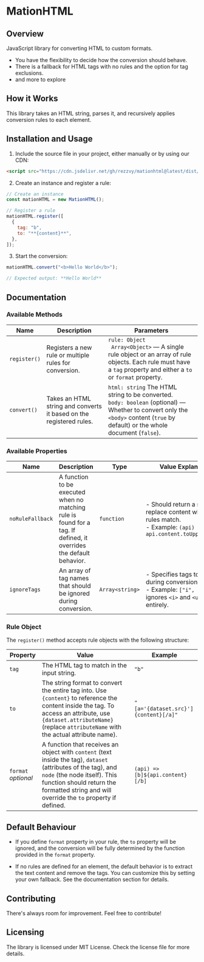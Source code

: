 # MationHTML

## Overview

JavaScript library for converting HTML to custom formats.

- You have the flexibility to decide how the conversion should behave.
- There is a fallback for HTML tags with no rules and the option for tag exclusions.
- and more to explore

## How it Works

This library takes an HTML string, parses it, and recursively applies conversion rules to each element.

## Installation and Usage

1. Include the source file in your project, either manually or by using our CDN:

```html
<script src="https://cdn.jsdelivr.net/gh/rezzvy/mationhtml@latest/dist/mationhtml.min.js"></script>
```

2. Create an instance and register a rule:

```javascript
// Create an instance
const mationHTML = new MationHTML();

// Register a rule
mationHTML.register([
  {
    tag: "b",
    to: "**{content}**",
  },
]);
```

3. Start the conversion:

```javascript
mationHTML.convert("<b>Hello World</b>");

// Expected output: **Hello World**
```

## Documentation

### Available Methods

| Name         | Description                                                         | Parameters                                                                                                                                                                          |
| ------------ | ------------------------------------------------------------------- | ----------------------------------------------------------------------------------------------------------------------------------------------------------------------------------- |
| `register()` | Registers a new rule or multiple rules for conversion.              | `rule: Object `<br>` Array<Object>` — A single rule object or an array of rule objects. Each rule must have a `tag` property and either a `to` or `format` property.                |
| `convert()`  | Takes an HTML string and converts it based on the registered rules. | `html: string` The HTML string to be converted. <br> `body: boolean` (optional) — Whether to convert only the `<body>` content (`true` by default) or the whole document (`false`). |

### Available Properties

| Name             | Description                                                                                                        | Type            | Value Explanation                                                                                                      |
| ---------------- | ------------------------------------------------------------------------------------------------------------------ | --------------- | ---------------------------------------------------------------------------------------------------------------------- |
| `noRuleFallback` | A function to be executed when no matching rule is found for a tag. If defined, it overrides the default behavior. | `function`      | - Should return a string to replace content when no rules match. <br> - Example: `(api) => api.content.toUpperCase();` |
| `ignoreTags`     | An array of tag names that should be ignored during conversion.                                                    | `Array<string>` | - Specifies tags to skip during conversion. <br> - Example: `["i", "u"]` ignores `<i>` and `<u>` tags entirely.        |

### Rule Object

The `register()` method accepts rule objects with the following structure:

| Property            | Value                                                                                                                                                                                                                                      | Example                              |
| ------------------- | ------------------------------------------------------------------------------------------------------------------------------------------------------------------------------------------------------------------------------------------ | ------------------------------------ |
| `tag`               | The HTML tag to match in the input string.                                                                                                                                                                                                 | `"b"`                                |
| `to`                | The string format to convert the entire tag into. Use `{content}` to reference the content inside the tag. To access an attribute, use `{dataset.attributeName}` (replace `attributeName` with the actual attribute name).                 | `"[a='{dataset.src}']{content}[/a]"` |
| `format` _optional_ | A function that receives an object with `content` (text inside the tag), `dataset` (attributes of the tag), and `node` (the node itself). This function should return the formatted string and will override the `to` property if defined. | `(api) => [b]${api.content}[/b]`    |

## Default Behaviour

- If you define `format` property in your rule, the `to` property will be ignored, and the conversion will be fully determined by the function provided in the `format` property.

- If no rules are defined for an element, the default behavior is to extract the text content and remove the tags. You can customize this by setting your own fallback. See the documentation section for details.

## Contributing

There's always room for improvement. Feel free to contribute!

## Licensing

The library is licensed under MIT License. Check the license file for more details.

